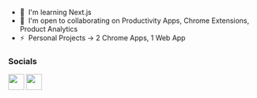 
* 🧠  I'm learning Next.js
* 🤝  I'm open to collaborating on Productivity Apps, Chrome Extensions, Product Analytics
* ⚡  Personal Projects -> 2 Chrome Apps, 1 Web App

### Socials

<p align="left"> <a href="https://www.linkedin.com/in/rajavijayasaradhich" target="_blank" rel="noreferrer"><img src="https://raw.githubusercontent.com/danielcranney/readme-generator/main/public/icons/socials/linkedin.svg" width="32" height="32" /></a> <a href="https://www.twitter.com/rajavijayach" target="_blank" rel="noreferrer"><img src="https://raw.githubusercontent.com/danielcranney/readme-generator/main/public/icons/socials/twitter.svg" width="32" height="32" /></a></p>
